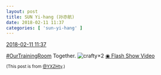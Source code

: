 ```yaml
---
layout: post
title: SUN Yi-hang (孙亦航)
date: 2018-02-11 11:37
categories: [ 'sun-yi-hang' ]
---
```


<div class="weibo-info">
  <a href="https://weibo.com/2565158051/G2Blzz4vd">2018-02-11 11:37</a>
</div>

[#OurTrainingRoom](https://weibo.com/p/100808980da3b9682ac1e47ba4bdf6540b7a03) Together. ![crafty](https://img.t.sinajs.cn/t4/appstyle/expression/ext/normal/6d/yx_org.gif)×2 [◉ Flash Show Video](https://weibo.com/tv/v/G2Blzz4vd)

<!-- more -->

<small>(This post is from [@YXZHty](http://weibo.com/2565158051).)</small>
